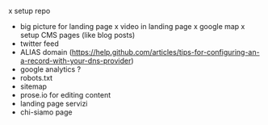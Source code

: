 x setup repo
- big picture for landing page
x video in landing page
x google map
x setup CMS pages (like blog posts)
- twitter feed
- ALIAS domain (https://help.github.com/articles/tips-for-configuring-an-a-record-with-your-dns-provider)
- google analytics ?
- robots.txt
- sitemap
- prose.io for editing content
- landing page servizi
- chi-siamo page
